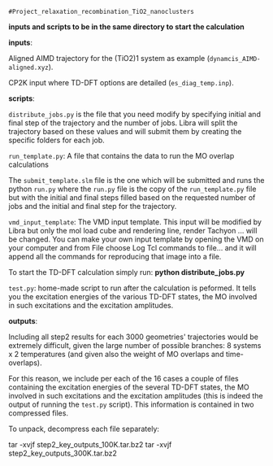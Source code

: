 	#Project_relaxation_recombination_TiO2_nanoclusters

**inputs and scripts to be in the same directory to start the calculation**

**inputs**:

Aligned AIMD trajectory for the (TiO2)1 system as example (`dynamcis_AIMD-aligned.xyz`).

CP2K input where TD-DFT options are detailed (`es_diag_temp.inp`).

**scripts**:

`distribute_jobs.py` is the file that you need modify by specifying initial and final step of the trajectory and the number of jobs. Libra will split the trajectory based on these values and will submit them by creating the specific folders for each job.

`run_template.py`: A file that contains the data to run the MO overlap calculations

The `submit_template.slm` file is the one which will be submitted and runs the python `run.py` where the `run.py` file is the copy of the `run_template.py` file but with the initial and final steps filled based on the requested number of jobs and the initial and final step for the trajectory.

`vmd_input_template`: The VMD input template. This input will be modified by Libra but only the mol load cube and rendering line, render Tachyon ... will be changed. You can make your own input template by opening the VMD on your computer and from File choose Log Tcl commands to file... and it will append all the commands for reproducing that image into a file.

To start the TD-DFT calculation simply run: **python distribute_jobs.py**


`test.py`: home-made script to run after the calculation is peformed. It tells you the
excitation energies of the various TD-DFT states, the MO involved in such excitations
and the excitation amplitudes.


**outputs**:

Including all step2 results for each 3000 geometries' trajectories would be extremely difficult, given the large number of possible branches: 8 systems x 2 temperatures (and given also the weight of MO overlaps and time-overlaps).

For this reason, we include per each of the 16 cases a couple of files containing the excitation energies of the several TD-DFT states, the MO involved in such excitations
and the excitation amplitudes (this is indeed the output of running the `test.py` script). This information is contained in two compressed files.

To unpack, decompress each file separately:

tar -xvjf step2_key_outputs_100K.tar.bz2
tar -xvjf step2_key_outputs_300K.tar.bz2


